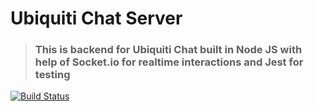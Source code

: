 # Ubiquiti Chat Server

> ### This is backend for Ubiquiti Chat built in Node JS with help of Socket.io for realtime interactions and Jest for testing

[![Build Status](https://travis-ci.com/tommycodebox/ui-chat-server.svg?branch=master)](https://travis-ci.com/tommycodebox/ui-chat-server)
